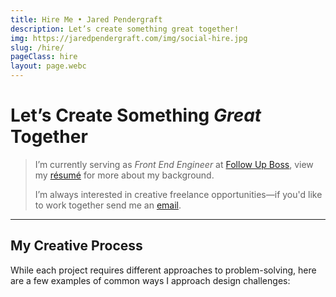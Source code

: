 ```yaml
---
title: Hire Me • Jared Pendergraft
description: Let’s create something great together!
img: https://jaredpendergraft.com/img/social-hire.jpg
slug: /hire/
pageClass: hire
layout: page.webc
---
```


# Let’s Create Something *Great* Together

> I’m currently serving as _Front End Engineer_ at [Follow Up Boss](https://followupboss.com/), view my [résumé](/hire/me/) for more about my background.
>
> I’m always interested in creative freelance opportunities—if you'd like to work together send me an [email](mailto:hello@jaredpendergraft.com).

---

## My Creative Process

While each project requires different approaches to problem-solving, here are a few examples of common ways I approach design challenges:

<script webc:type="render" webc:is="template">
  function() {
    return `<grid webc:nokeep>${this.processes.map(process => `<process processimage="${process.img}" processlabel="${process.label}" processdescription="${process.description}" webc:nokeep></process>`).join("")}</grid>`;
  }
</script>
